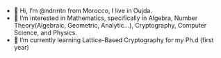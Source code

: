 - 👋 Hi, I’m @ndrmtn from Morocco, I live in Oujda.
- 👀 I’m interested in Mathematics, specifically in Algebra, Number Theory(Algebraic, Geometric, Analytic...), Cryptography, Computer Science, and Physics.
- 🌱 I’m currently learning Lattice-Based Cryptography for my Ph.d (first year)
